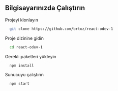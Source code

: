 ﻿## Bilgisayarınızda Çalıştırın

Projeyi klonlayın

```bash
  git clone https://github.com/brtoz/react-odev-1
```

Proje dizinine gidin

```bash
  cd react-odev-1
```

Gerekli paketleri yükleyin

```bash
  npm install
```

Sunucuyu çalıştırın

```bash
  npm start
```
